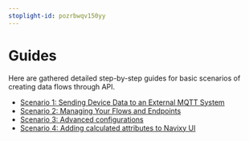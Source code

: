 ```yaml
---
stoplight-id: pozrbwqv150yy
---
```


# Guides

Here are gathered detailed step-by-step guides for basic scenarios of creating data flows through API.

* [Scenario 1: Sending Device Data to an External MQTT System](scenario1.md)
* [Scenario 2: Managing Your Flows and Endpoints](scenario2.md)
* [Scenario 3: Advanced configurations](advanced-configurations.md)
* [Scenario 4: Adding calculated attributes to Navixy UI](advanced-configurations.md)
